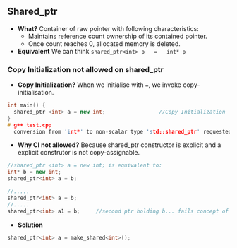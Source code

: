## Shared_ptr
- **What?** Container of raw pointer with following characteristics:
  - Maintains reference count ownership of its contained pointer. 
  - Once count reaches 0, allocated memory is deleted.
- **Equivalent** We can think `shared_ptr<int> p   =   int* p`

### Copy Initialization not allowed on shared_ptr
- **Copy Initialization?** When we initialise with `=`, we invoke copy-initialisation.
```c++
int main() {
  shared_ptr <int> a = new int;                 //Copy Initialization
}  
# g++ test.cpp
  conversion from 'int*' to non-scalar type 'std::shared_ptr' requested
```
- **Why CI not allowed?** Because shared_ptr constructor is explicit and a explicit construtor is not copy-assignable.
```c++
//shared_ptr <int> a = new int; is equivalent to:
int* b = new int;
shared_ptr<int> a = b;

//.....
shared_ptr<int> a = b;
//.....
shared_ptr<int> a1 = b;     //second ptr holding b... fails concept of shared_ptr
```
- **Solution**
```c++
shared_ptr<int> a = make_shared<int>();
```
